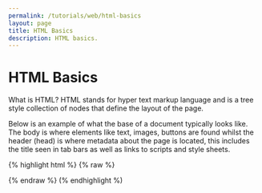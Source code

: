 ```yaml
---
permalink: /tutorials/web/html-basics
layout: page
title: HTML Basics
description: HTML basics.
---
```


# HTML Basics

What is HTML? HTML stands for hyper text markup language and is a tree style collection of nodes that define the layout of the page. 

Below is an example of what the base of a document typically looks like. The body is where elements like text, images, buttons are found whilst the header (head) is where metadata about the page is located, this includes the title seen in tab bars as well as links to scripts and style sheets. 

{% highlight html %}
{% raw %}
<!DOCTYPE html>
<html>
    <head>
        <!-- Header -->
    </head>
    <body>
        <!-- Body -->
    </body>
</html>
{% endraw %}
(% endhighlight %)



